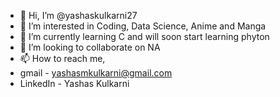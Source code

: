 - 👋 Hi, I’m @yashaskulkarni27
- 👀 I’m interested in Coding, Data Science, Anime and Manga
- 🌱 I’m currently learning C and will soon start learning phyton
- 💞️ I’m looking to collaborate on NA
- 📫 How to reach me,
- gmail - yashasmkulkarni@gmail.com
- LinkedIn - Yashas Kulkarni 


<!---
yashaskulkarni27/yashaskulkarni27 is a ✨ special ✨ repository because its `README.md` (this file) appears on your GitHub profile.
You can click the Preview link to take a look at your changes.
--->
